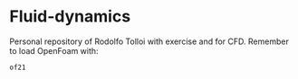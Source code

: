 # Fluid-dynamics
Personal repository of Rodolfo Tolloi with exercise and for CFD.
Remember to load OpenFoam with:
```
of21
```